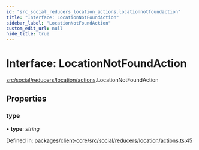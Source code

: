 ```yaml
---
id: "src_social_reducers_location_actions.locationnotfoundaction"
title: "Interface: LocationNotFoundAction"
sidebar_label: "LocationNotFoundAction"
custom_edit_url: null
hide_title: true
---
```


# Interface: LocationNotFoundAction

[src/social/reducers/location/actions](../modules/src_social_reducers_location_actions.md).LocationNotFoundAction

## Properties

### type

• **type**: *string*

Defined in: [packages/client-core/src/social/reducers/location/actions.ts:45](https://github.com/xr3ngine/xr3ngine/blob/716a06460/packages/client-core/src/social/reducers/location/actions.ts#L45)
